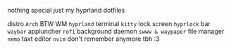 nothing special just my hyprland dotfiles 

distro ```Arch``` BTW 
WM ```hyprland```
terminal ```kitty```
lock screen ```hyprlock```
bar ```waybar```
appluncher ```rofi```
background daemon ```swww & waypaper``` 
file manager ```nemo```
taxt editor ```nvim```
don't remember anymore tbh :3
